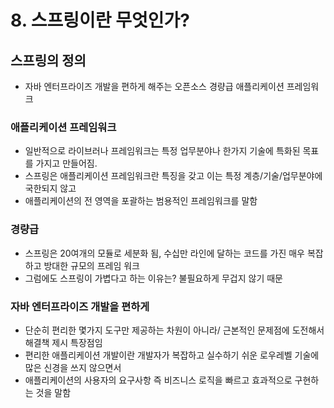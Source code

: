 # 8. 스프링이란 무엇인가?

## 스프링의 정의

 + 자바 엔터프라이즈 개발을 편하게 해주는 오픈소스 경량급 애플리케이션 프레임워크


### 애플리케이션 프레임워크

 + 일반적으로 라이브러나 프레임워크는 특정 업무분야나 한가지 기술에 특화된 목표를 가지고 만들어짐.
 + 스프링은 애플리케이션 프레임워크란 특징을 갖고 이는 특정 계층/기술/업무분야에 국한되지 않고
 + 애플리케이션의 전 영역을 포괄하는 범용적인 프레임워크를 말함



### 경량급

 + 스프링은 20여개의 모듈로 세분화 됨, 수십만 라인에 달하는 코드를 가진 매우 복잡하고 방대한 규모의 프레임 워크
 + 그럼에도 스프링이 가볍다고 하는 이유는? 불필요하게 무겁지 않기 때문



### 자바 엔터프라이즈 개발을 편하게

 + 단순히 편리한 몇가지 도구만 제공하는 차원이 아니라/ 근본적인 문제점에 도전해서 해결책 제시 특장점임
 + 편리한 애플리케이션 개발이란 개발자가 복잡하고 실수하기 쉬운 로우레벨 기술에 많은 신경을 쓰지 않으면서
 + 애플리케이션의 사용자의 요구사항 즉 비즈니스 로직을 빠르고 효과적으로 구현하는 것을 말함

